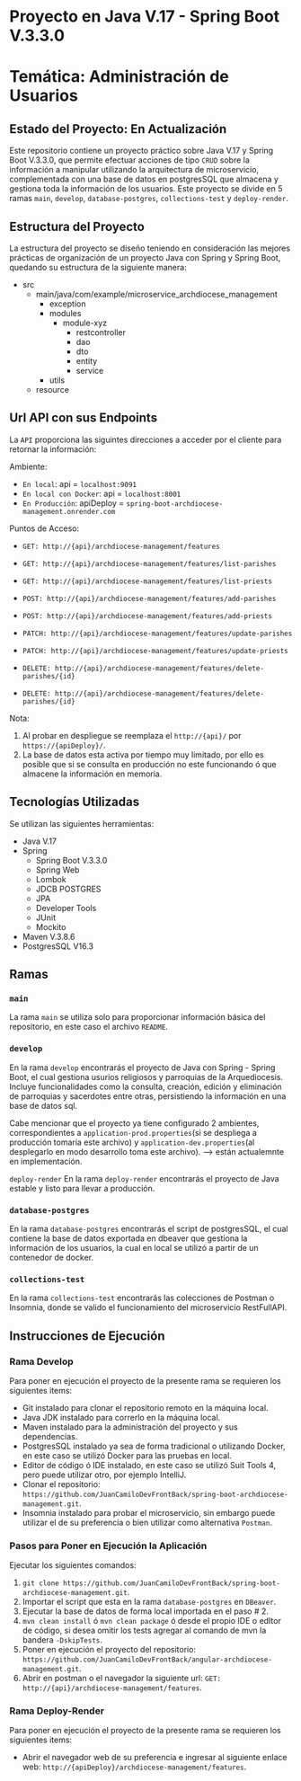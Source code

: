 # Proyecto en Java V.17 - Spring Boot V.3.3.0
# Temática: Administración de Usuarios
## Estado del Proyecto: En Actualización

Este repositorio contiene un proyecto práctico sobre Java V.17 y Spring Boot V.3.3.0,
que permite efectuar acciones de tipo `CRUD` sobre la información a manipular
utilizando la arquitectura de microservicio, complementada con una base de datos en postgresSQL
que almacena y gestiona toda la información de los usuarios.
Este proyecto se divide en 5 ramas `main`, `develop`, `database-postgres`, `collections-test` y `deploy-render`.

[//]: <> (Adicionalmente el proyecto cuenta con 2 ambientes, el de `Producción` y `Desarrollo`.)

## Estructura del Proyecto

La estructura del proyecto se diseño teniendo en consideración las mejores prácticas de organización de un proyecto Java con Spring y Spring Boot, quedando su estructura de la siguiente manera:
* src
    * main/java/com/example/microservice_archdiocese_management
        * exception
        * modules
            * module-xyz
                * restcontroller
                * dao
                * dto
                * entity
                * service
        * utils
    * resource

## Url API con sus Endpoints

La `API` proporciona las siguintes direcciones a acceder por el cliente para retornar la información:

Ambiente:
* `En local`: api = `localhost:9091`
* `En local con Docker`: api = `localhost:8001`
* `En Producción`: apiDeploy = `spring-boot-archdiocese-management.onrender.com`

Puntos de Acceso:
* `GET: http://{api}/archdiocese-management/features`
* `GET: http://{api}/archdiocese-management/features/list-parishes`
* `GET: http://{api}/archdiocese-management/features/list-priests`

* `POST: http://{api}/archdiocese-management/features/add-parishes`
* `POST: http://{api}/archdiocese-management/features/add-priests`

* `PATCH: http://{api}/archdiocese-management/features/update-parishes`
* `PATCH: http://{api}/archdiocese-management/features/update-priests`

* `DELETE: http://{api}/archdiocese-management/features/delete-parishes/{id}`
* `DELETE: http://{api}/archdiocese-management/features/delete-parishes/{id}`

Nota:
1. Al probar en despliegue se reemplaza el `http://{api}/` por `https://{apiDeploy}/`.
2. La base de datos esta activa por tiempo muy limitado, por ello es posible que si se consulta en producción no este funcionando ó que almacene la información en memoria.

## Tecnologías Utilizadas

Se utilizan las siguientes herramientas:
* Java V.17
* Spring
    * Spring Boot V.3.3.0
    * Spring Web 
    * Lombok
    * JDCB POSTGRES
    * JPA
    * Developer Tools
    * JUnit
    * Mockito
* Maven V.3.8.6
* PostgresSQL V16.3

## Ramas

### `main`

La rama `main` se utiliza solo para proporcionar información básica del repositorio,
en este caso el archivo `README`.

### `develop`

En la rama `develop` encontrarás el proyecto de Java con Spring -  Spring Boot, el cual gestiona usurios religiosos y parroquias de la Arquediocesis. Incluye funcionalidades como la consulta, creación, edición y eliminación de parroquias y sacerdotes entre otras, persistiendo la información en una base de datos sql.

Cabe mencionar que el proyecto ya tiene configurado 2 ambientes, correspondientes a `application-prod.properties`(si se despliega a producción tomaría este archivo) y
`application-dev.properties`(al desplegarlo en modo desarrollo toma este archivo). --> están actualemnte en implementación.

`deploy-render`
En la rama `deploy-render` encontrarás el proyecto de Java estable y listo para llevar a producción.

### `database-postgres`

En la rama `database-postgres` encontrarás el script de postgresSQL, el cual contiene la base de datos exportada
en dbeaver que gestiona la información de los usuarios, la cual en local se utilizó a partir de un contenedor de docker.

### `collections-test`

En la rama `collections-test` encontrarás las colecciones de Postman o Insomnia, donde se valido el funcionamiento del microservicio RestFullAPI.

## Instrucciones de Ejecución

### Rama Develop

Para poner en ejecución el proyecto de la presente rama se requieren los siguientes items:
* Git instalado para clonar el repositorio remoto en la máquina local.
* Java JDK instalado para correrlo en la máquina local.
* Maven instalado para la administración del proyecto y sus dependencias.
* PostgresSQL instalado ya sea de forma tradicional o utilizando Docker, en este caso se utilizó Docker para las pruebas en local.
* Editor de código ó IDE instalado, en este caso se utilizó Suit Tools 4, pero puede utilizar otro, por ejemplo IntelliJ.
* Clonar el repositorio: `https://github.com/JuanCamiloDevFrontBack/spring-boot-archdiocese-management.git`.
* Insomnia instalado para probar el microservicio, sin embargo puede utilizar el de su preferencia o bien utilizar como alternativa `Postman`.

### Pasos para Poner en Ejecución la Aplicación

Ejecutar los siguientes comandos:
1. `git clone https://github.com/JuanCamiloDevFrontBack/spring-boot-archdiocese-management.git`.
2. Importar el script que esta en la rama `database-postgres` en `DBeaver`.
3. Ejecutar la base de datos de forma local importada en el paso # 2.
4. `mvn clean install` ó `mvn clean package` ó desde el propio IDE o edItor de código, si desea omitir los tests agregar al comando de mvn la bandera `-DskipTests`.
5. Poner en ejecución el proyecto del repositorio: `https://github.com/JuanCamiloDevFrontBack/angular-archdiocese-management.git`.
7. Abrir en postman o el navegador la siguiente url: `GET: http://{api}/archdiocese-management/features`.

### Rama Deploy-Render

Para poner en ejecución el proyecto de la presente rama se requieren los siguientes items:

* Abrir el navegador web de su preferencia e ingresar al siguiente enlace web: `http://{apiDeploy}/archdiocese-management/features`.

